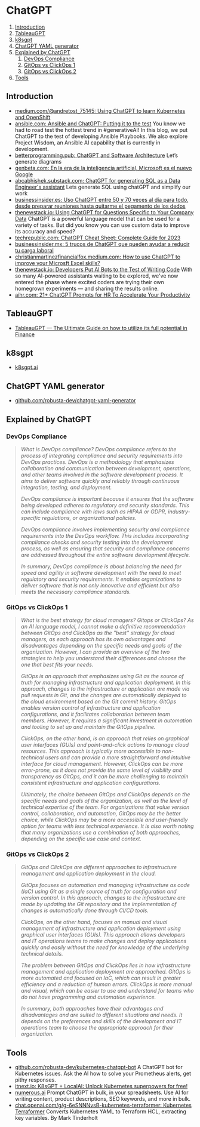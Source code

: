 # ChatGPT

1. [Introduction](#introduction)
2. [TableauGPT](#tableaugpt)
3. [k8sgpt](#k8sgpt)
4. [ChatGPT YAML generator](#chatgpt-yaml-generator)
5. [Explained by ChatGPT](#explained-by-chatgpt)
    1. [DevOps Compliance](#devops-compliance)
    2. [GitOps vs ClickOps 1](#gitops-vs-clickops-1)
    3. [GitOps vs ClickOps 2](#gitops-vs-clickops-2)
6. [Tools](#tools)

## Introduction

- [medium.com/@andretost_75145: Using ChatGPT to learn Kubernetes and OpenShift](https://medium.com/@andretost_75145/using-chatgpt-to-learn-kubernetes-and-openshift-15051bc95535)
- [ansible.com: Ansible and ChatGPT: Putting it to the test](https://www.ansible.com/blog/ansible-wisdom-and-chatgpt-putting-it-to-the-test) You know we had to road test the hottest trend in #generativeAI! In this blog, we put ChatGPT to the test of developing Ansible Playbooks. We also explore Project Wisdom, an Ansible AI capability that is currently in development.
- [betterprogramming.pub: ChatGPT and Software Architecture](https://betterprogramming.pub/chatgpt-and-software-architecture-308b6e0cc25a) Let’s generate diagrams
- [genbeta.com: En la era de la inteligencia artificial, Microsoft es el nuevo Google](https://www.genbeta.com/a-fondo/era-inteligencia-artificial-microsoft-nuevo-google)
- [abcabhishek.substack.com: ChatGPT for generating SQL as a Data Engineer's assistant](https://abcabhishek.substack.com/p/chatgpt-for-generating-sql-as-a-data) Lets generate SQL using chatGPT and simplify our work
- [businessinsider.es: Uso ChatGPT entre 50 y 70 veces al día para todo, desde preparar reuniones hasta quitarme el pegamento de los dedos](https://www.businessinsider.es/uso-chatgpt-50-70-veces-dia-ser-productivo-1228162)
- [thenewstack.io: Using ChatGPT for Questions Specific to Your Company Data](https://thenewstack.io/using-chatgpt-for-questions-specific-to-your-company-data/) ChatGPT is a powerful language model that can be used for a variety of tasks. But did you know you can use custom data to improve its accuracy and speed?
- [techrepublic.com: ChatGPT Cheat Sheet: Complete Guide for 2023](https://www.techrepublic.com/article/chatgpt-cheat-sheet/)
- [businessinsider.mx: 5 trucos de ChatGPT que pueden ayudar a reducir tu carga laboral](https://businessinsider.mx/trucos-chatgpt-aminorar-carga-laboranl_vida-profesional/)
- [christianmartinezfinancialfox.medium.com: How to use ChatGPT to improve your Microsft Excel skills?](https://christianmartinezfinancialfox.medium.com/how-to-use-chatgpt-to-improve-your-microsft-excel-skills-41817b6465df)
- [thenewstack.io: Developers Put AI Bots to the Test of Writing Code](https://thenewstack.io/developers-put-ai-bots-to-the-test-of-writing-code/) With so many AI-powered assistants waiting to be explored, we've now entered the phase where excited coders are trying their own homegrown experiments — and sharing the results online.
- [aihr.com: 21+ ChatGPT Prompts for HR To Accelerate Your Productivity](https://www.aihr.com/blog/chatgpt-prompts-for-hr)

## TableauGPT

- [TableauGPT — The Ultimate Guide on how to utilize its full potential in Finance](https://christianmartinezfinancialfox.medium.com/tableaugpt-the-ultimate-guide-on-how-to-utilize-its-full-potential-445939e3833d)

## k8sgpt

- [k8sgpt.ai](https://k8sgpt.ai)

## ChatGPT YAML generator

- [github.com/robusta-dev/chatgpt-yaml-generator](https://github.com/robusta-dev/chatgpt-yaml-generator)

## Explained by ChatGPT

### DevOps Compliance

> *What is DevOps compliance? DevOps compliance refers to the process of integrating compliance and security requirements into DevOps practices. DevOps is a methodology that emphasizes collaboration and communication between development, operations, and other teams involved in the software development process. It aims to deliver software quickly and reliably through continuous integration, testing, and deployment.*
>
> *DevOps compliance is important because it ensures that the software being developed adheres to regulatory and security standards. This can include compliance with laws such as HIPAA or GDPR, industry-specific regulations, or organizational policies.*
>
> *DevOps compliance involves implementing security and compliance requirements into the DevOps workflow. This includes incorporating compliance checks and security testing into the development process, as well as ensuring that security and compliance concerns are addressed throughout the entire software development lifecycle.*
>
> *In summary, DevOps compliance is about balancing the need for speed and agility in software development with the need to meet regulatory and security requirements. It enables organizations to deliver software that is not only innovative and efficient but also meets the necessary compliance standards.*

### GitOps vs ClickOps 1

> *What is the best strategy for cloud managers? Gitops or ClickOps? As an AI language model, I cannot make a definitive recommendation between GitOps and ClickOps as the "best" strategy for cloud managers, as each approach has its own advantages and disadvantages depending on the specific needs and goals of the organization. However, I can provide an overview of the two strategies to help you understand their differences and choose the one that best fits your needs.*
>
> *GitOps is an approach that emphasizes using Git as the source of truth for managing infrastructure and application deployment. In this approach, changes to the infrastructure or application are made via pull requests in Git, and the changes are automatically deployed to the cloud environment based on the Git commit history. GitOps enables version control of infrastructure and application configurations, and it facilitates collaboration between team members. However, it requires a significant investment in automation and tooling to set up and maintain the GitOps pipeline.*
>
> *ClickOps, on the other hand, is an approach that relies on graphical user interfaces (GUIs) and point-and-click actions to manage cloud resources. This approach is typically more accessible to non-technical users and can provide a more straightforward and intuitive interface for cloud management. However, ClickOps can be more error-prone, as it does not provide the same level of visibility and transparency as GitOps, and it can be more challenging to maintain consistent infrastructure and application configurations.*
>
> *Ultimately, the choice between GitOps and ClickOps depends on the specific needs and goals of the organization, as well as the level of technical expertise of the team. For organizations that value version control, collaboration, and automation, GitOps may be the better choice, while ClickOps may be a more accessible and user-friendly option for teams with less technical experience. It is also worth noting that many organizations use a combination of both approaches, depending on the specific use case and context.*

### GitOps vs ClickOps 2

> *GitOps and ClickOps are different approaches to infrastructure management and application deployment in the cloud.*
>
> *GitOps focuses on automation and managing infrastructure as code (IaC) using Git as a single source of truth for configuration and version control. In this approach, changes to the infrastructure are made by updating the Git repository and the implementation of changes is automatically done through CI/CD tools.*
>
> *ClickOps, on the other hand, focuses on manual and visual management of infrastructure and application deployment using graphical user interfaces (GUIs). This approach allows developers and IT operations teams to make changes and deploy applications quickly and easily without the need for knowledge of the underlying technical details.*
>
> *The problem between GitOps and ClickOps lies in how infrastructure management and application deployment are approached. GitOps is more automated and focused on IaC, which can result in greater efficiency and a reduction of human errors. ClickOps is more manual and visual, which can be easier to use and understand for teams who do not have programming and automation experience.*
>
> *In summary, both approaches have their advantages and disadvantages and are suited to different situations and needs. It depends on the preferences and skills of the development and IT operations team to choose the appropriate approach for their organization.*

## Tools

- [github.com/robusta-dev/kubernetes-chatgpt-bot](https://github.com/robusta-dev/kubernetes-chatgpt-bot/) A ChatGPT bot for Kubernetes issues. Ask the AI how to solve your Prometheus alerts, get pithy responses.
- [itnext.io: K8sGPT + LocalAI: Unlock Kubernetes superpowers for free!](https://itnext.io/k8sgpt-localai-unlock-kubernetes-superpowers-for-free-584790de9b65)
- [numerous.ai](https://numerous.ai/) Prompt ChatGPT in bulk, in your spreadsheets. Use AI for writing content, product descriptions, SEO keywords, and more in bulk.
- [chat.openai.com/g/g-6eSNNNvsB-kubernetes-terraformer: Kubernetes Terraformer](https://chat.openai.com/g/g-6eSNNNvsB-kubernetes-terraformer) Converts Kubernetes YAML to Terraform HCL, extracting key variables. By Mark Tinderholt